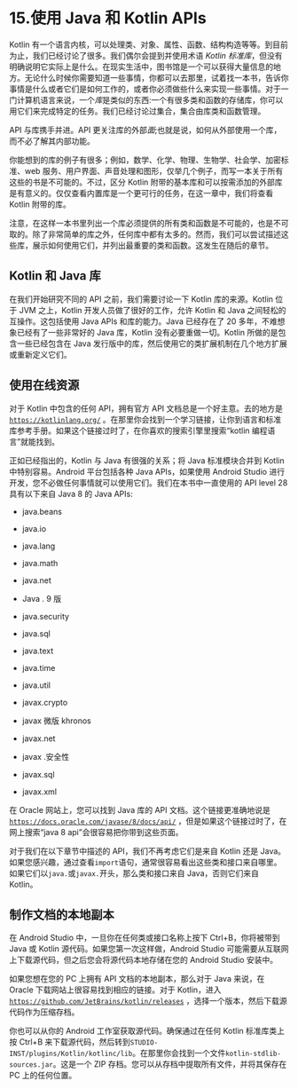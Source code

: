 # 15.使用 Java 和 Kotlin APIs

Kotlin 有一个语言内核，可以处理类、对象、属性、函数、结构构造等等。到目前为止，我们已经讨论了很多。我们偶尔会提到并使用术语 *Kotlin 标准库*，但没有明确说明它实际上是什么。在现实生活中，图书馆是一个可以获得大量信息的地方。无论什么时候你需要知道一些事情，你都可以去那里，试着找一本书，告诉你事情是什么或者它们是如何工作的，或者你必须做些什么来实现一些事情。对于一门计算机语言来说，一个*库*是类似的东西:一个有很多类和函数的存储库，你可以用它们来完成特定的任务。我们已经讨论过集合，集合由库类和函数管理。

API 与库携手并进。API 更关注库的外部*面*;也就是说，如何从外部使用一个库，而不必了解其内部功能。

你能想到的库的例子有很多；例如，数学、化学、物理、生物学、社会学、加密标准、web 服务、用户界面、声音处理和图形，仅举几个例子，而写一本关于所有这些的书是不可能的。不过，区分 Kotlin 附带的基本库和可以按需添加的外部库是有意义的。仅仅查看内置库是一个更可行的任务，在这一章中，我们将查看 Kotlin 附带的库。

注意，在这样一本书里列出一个库必须提供的所有类和函数是不可能的，也是不可取的。除了非常简单的库之外，任何库中都有太多的。然而，我们可以尝试描述这些库，展示如何使用它们，并列出最重要的类和函数。这发生在随后的章节。

## Kotlin 和 Java 库

在我们开始研究不同的 API 之前，我们需要讨论一下 Kotlin 库的来源。Kotlin 位于 JVM 之上，Kotlin 开发人员做了很好的工作，允许 Kotlin 和 Java 之间轻松的互操作。这包括使用 Java APIs 和库的能力。Java 已经存在了 20 多年，不难想象已经有了一些非常好的 Java 库，Kotlin 没有必要重做一切。Kotlin 所做的是包含一些已经包含在 Java 发行版中的库，然后使用它的类扩展机制在几个地方扩展或重新定义它们。

## 使用在线资源

对于 Kotlin 中包含的任何 API，拥有官方 API 文档总是一个好主意。去的地方是 [`https://kotlinlang.org/`](https://kotlinlang.org/) 。在那里你会找到一个学习链接，让你到语言和标准库参考手册。如果这个链接过时了，在你喜欢的搜索引擎里搜索“kotlin 编程语言”就能找到。

正如已经指出的，Kotlin 与 Java 有很强的关系；将 Java 标准模块合并到 Kotlin 中特别容易。Android 平台包括各种 Java APIs，如果使用 Android Studio 进行开发，您不必做任何事情就可以使用它们。我们在本书中一直使用的 API level 28 具有以下来自 Java 8 的 Java APIs:

*   java.beans

*   java.io

*   java.lang

*   java.math

*   java.net

*   Java . 9 版

*   java.security

*   java.sql

*   java.text

*   java.time

*   java.util

*   javax.crypto

*   javax 微版 khronos

*   javax.net

*   javax .安全性

*   javax.sql

*   javax.xml

在 Oracle 网站上，您可以找到 Java 库的 API 文档。这个链接更准确地说是 [`https://docs.oracle.com/javase/8/docs/api/`](https://docs.oracle.com/javase/8/docs/api/) ，但是如果这个链接过时了，在网上搜索“java 8 api”会很容易把你带到这些页面。

对于我们在以下章节中描述的 API，我们不再考虑它们是来自 Kotlin 还是 Java。如果您感兴趣，通过查看`import`语句，通常很容易看出这些类和接口来自哪里。如果它们以`java.`或`javax.`开头，那么类和接口来自 Java，否则它们来自 Kotlin。

## 制作文档的本地副本

在 Android Studio 中，一旦你在任何类或接口名称上按下 Ctrl+B，你将被带到 Java 或 Kotlin 源代码。如果您第一次这样做，Android Studio 可能需要从互联网上下载源代码，但之后您会将源代码本地存储在您的 Android Studio 安装中。

如果您想在您的 PC 上拥有 API 文档的本地副本，那么对于 Java 来说，在 Oracle 下载网站上很容易找到相应的链接。对于 Kotlin，进入 [`https://github.com/JetBrains/kotlin/releases`](https://github.com/JetBrains/kotlin/releases) ，选择一个版本，然后下载源代码作为压缩存档。

你也可以从你的 Android 工作室获取源代码。确保通过在任何 Kotlin 标准库类上按 Ctrl+B 来下载源代码，然后转到`STUDIO-INST/plugins/Kotlin/kotlinc/lib`。在那里你会找到一个文件`kotlin-stdlib-sources.jar`。这是一个 ZIP 存档。您可以从存档中提取所有文件，并将其保存在 PC 上的任何位置。